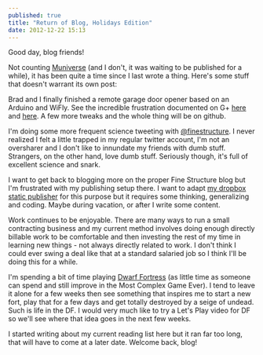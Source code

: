 ```yaml
---
published: true
title: "Return of Blog, Holidays Edition"
date: 2012-12-22 15:13
---
```

Good day, blog friends!

Not counting [Muniverse](http://blog.nickoneill.name/muniverse-2.html) (and I don't, it was waiting to be published for a while), it has been quite a time since I last wrote a thing. Here's some stuff that doesn't warrant its own post:

Brad and I finally finished a remote garage door opener based on an Arduino and WiFly. See the incredible frustration documented on G+ [here](https://plus.google.com/115863474911002159675/posts/2PSkLbtUJRB) and [here](https://plus.google.com/115863474911002159675/posts/WCen2ZJE9vz). A few more tweaks and the whole thing will be on github.

I'm doing some more frequent science tweeting with [@finestructure](https://twitter.com/finestructure). I never realized I felt a little trapped in my regular twitter account, I'm not an oversharer and I don't like to innundate my friends with dumb stuff. Strangers, on the other hand, love dumb stuff. Seriously though, it's full of excellent science and snark.

I want to get back to blogging more on the proper Fine Structure blog but I'm frustrated with my publishing setup there. I want to adapt [my dropbox static publisher](https://github.com/nickoneill/go-publisher) for this purpose but it requires some thinking, generalizing and coding. Maybe during vacation, or after I write some content.

Work continues to be enjoyable. There are many ways to run a small contracting business and my current method involves doing enough directly billable work to be comfortable and then investing the rest of my time in learning new things - not always directly related to work. I don't think I could ever swing a deal like that at a standard salaried job so I think I'll be doing this for a while.

I'm spending a bit of time playing [Dwarf Fortress](http://www.bay12games.com/dwarves/) (as little time as someone can spend and still improve in the Most Complex Game Ever). I tend to leave it alone for a few weeks then see something that inspires me to start a new fort, play that for a few days and get totally destroyed by a seige of undead. Such is life in the DF. I would very much like to try a Let's Play video for DF so we'll see where that idea goes in the next few weeks.

I started writing about my current reading list here but it ran far too long, that will have to come at a later date. Welcome back, blog!
